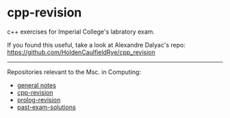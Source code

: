 # cpp-revision

c++ exercises for Imperial College's labratory exam.

If you found this useful, take a look at Alexandre Dalyac's repo: https://github.com/HoldenCaulfieldRye/cpp_revision

---

Repositories relevant to the Msc. in Computing:

- [general notes](https://github.com/timothyylim/Imperial-College)
- [cpp-revision](https://github.com/timothyylim/cpp-revision)
- [prolog-revision](https://github.com/timothyylim/prolog_revision)
- [past-exam-solutions](https://github.com/timothyylim/imperial-exam-solutions)
